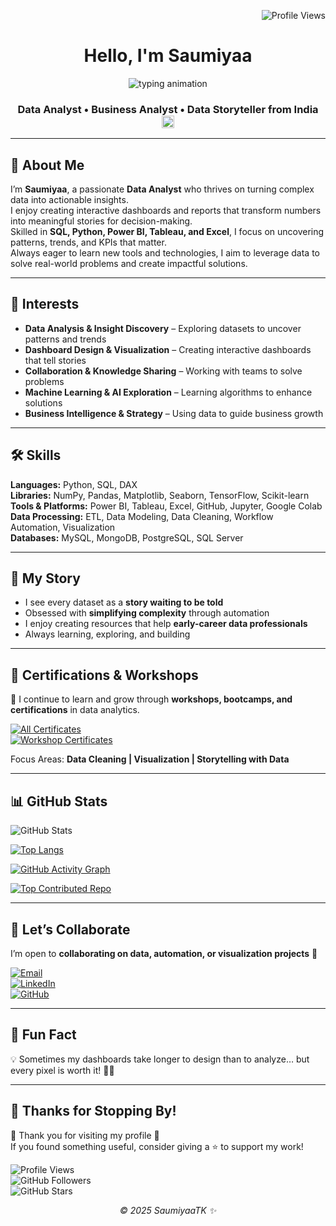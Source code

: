 <!-- Profile views top-right -->
<p align="right">
  <img src="https://komarev.com/ghpvc/?username=SaumiyaaTK&label=Profile%20Views&color=0e75b6&style=flat" alt="Profile Views" />
</p>

<!-- Header -->
<h1 align="center">Hello, I'm Saumiyaa</h1>

<!-- Purple-style animated intro -->
<p align="center">
  <img src="https://readme-typing-svg.demolab.com?font=Fira+Code&weight=500&size=20&pause=1000&color=A020F0&center=true&vCenter=true&width=480&lines=Welcome+to+My+Journey+of+Learning+and+Growth;Turning+Raw+Data+into+Insights" alt="typing animation" />
</p>

<!-- Subtitle -->
<h3 align="center">
  Data Analyst • Business Analyst • Data Storyteller from India
   <img src="https://flagcdn.com/w40/in.png" width="20" alt="India Flag">
</h3>

---

## 🚀 About Me

I’m **Saumiyaa**, a passionate **Data Analyst** who thrives on turning complex data into actionable insights.  
I enjoy creating interactive dashboards and reports that transform numbers into meaningful stories for decision-making.  
Skilled in **SQL, Python, Power BI, Tableau, and Excel**, I focus on uncovering patterns, trends, and KPIs that matter.  
Always eager to learn new tools and technologies, I aim to leverage data to solve real-world problems and create impactful solutions.  

---

## 🔭 Interests

- **Data Analysis & Insight Discovery** – Exploring datasets to uncover patterns and trends  
- **Dashboard Design & Visualization** – Creating interactive dashboards that tell stories  
- **Collaboration & Knowledge Sharing** – Working with teams to solve problems  
- **Machine Learning & AI Exploration** – Learning algorithms to enhance solutions  
- **Business Intelligence & Strategy** – Using data to guide business growth  

---

## 🛠️ Skills

**Languages:** Python, SQL, DAX  
**Libraries:** NumPy, Pandas, Matplotlib, Seaborn, TensorFlow, Scikit-learn  
**Tools & Platforms:** Power BI, Tableau, Excel, GitHub, Jupyter, Google Colab  
**Data Processing:** ETL, Data Modeling, Data Cleaning, Workflow Automation, Visualization  
**Databases:** MySQL, MongoDB, PostgreSQL, SQL Server  

---

## 🌟 My Story

- I see every dataset as a **story waiting to be told**  
- Obsessed with **simplifying complexity** through automation  
- I enjoy creating resources that help **early-career data professionals**  
- Always learning, exploring, and building  

---

## 🏅 Certifications & Workshops

📜 I continue to learn and grow through **workshops, bootcamps, and certifications** in data analytics.  

[![All Certificates](https://img.shields.io/badge/All%20Certificates-9370DB?style=for-the-badge&logo=read-the-docs)](Certifications/)  
[![Workshop Certificates](https://img.shields.io/badge/Workshop%20Certificates-9370DB?style=for-the-badge&logo=read-the-docs)](Workshop/)  

Focus Areas: **Data Cleaning | Visualization | Storytelling with Data**  

---

## 📊 GitHub Stats

![GitHub Stats](https://github-readme-stats.vercel.app/api?username=SaumiyaaTK&show_icons=true&count_private=true&cache_seconds=1800&bg_color=00000000&title_color=000000&text_color=404040&icon_color=9370DB&rank_icon=github)

[![Top Langs](https://github-readme-stats.vercel.app/api/top-langs?username=SaumiyaaTK&show_icons=true&locale=en&layout=compact&bg_color=00000000&title_color=000000&text_color=404040&icon_color=9370DB&hide_border=true)](https://github.com/anuraghazra/github-readme-stats)

[![GitHub Activity Graph](https://github-readme-activity-graph.vercel.app/graph?username=SaumiyaaTK&bg_color=00000000&color=404040&line=9370DB&point=9370DB&area=true&hide_border=true)](https://github.com/ashutosh00710/github-readme-activity-graph)

[![Top Contributed Repo](https://github-contributor-stats.vercel.app/api?username=SaumiyaaTK&limit=5&theme=flat&bg_color=00000000&title_color=000000&text_color=404040&icon_color=9370DB&hide_border=true&combine_all_yearly_contributions=true)](https://github.com/LordDashMe/github-contributor-stats)

---

## 🤝 Let’s Collaborate

I’m open to **collaborating on data, automation, or visualization projects** 🤝

[![Email](https://img.shields.io/badge/Email-red?style=for-the-badge&logo=gmail)](mailto:saumiyaakannan@gmail.com)  
[![LinkedIn](https://img.shields.io/badge/LinkedIn-0077B5?style=for-the-badge&logo=linkedin)](https://linkedin.com/in/saumiyaa-t-k)  
[![GitHub](https://img.shields.io/badge/GitHub-181717?style=for-the-badge&logo=github)](https://github.com/SaumiyaaTK)  

---

## 🎯 Fun Fact

💡 Sometimes my dashboards take longer to design than to analyze… but every pixel is worth it! 🎨😄  

---

## 🚀 Thanks for Stopping By!

🙏 Thank you for visiting my profile 💖  
If you found something useful, consider giving a ⭐ to support my work!  

![Profile Views](https://komarev.com/ghpvc/?username=SaumiyaaTK&color=blue&style=flat-square)  
![GitHub Followers](https://img.shields.io/github/followers/SaumiyaaTK?label=Follow&style=social)  
![GitHub Stars](https://img.shields.io/github/stars/SaumiyaaTK?affiliations=OWNER%2CCOLLABORATOR&style=social)  

<p align="center"><em>© 2025 SaumiyaaTK ✨</em></p>
